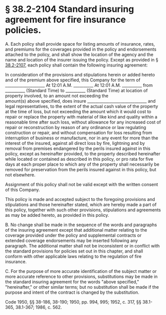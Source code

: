 # § 38.2-2104 Standard insuring agreement for fire insurance policies.

<p>A. Each policy shall provide space for listing amounts of insurance, rates, and premiums for the coverages provided in the policy and endorsements attached to the policy, and shall show the location of the agency and the name and location of the insurer issuing the policy. Except as provided in § <a href='http://law.lis.virginia.gov/vacode/38.2-2107/'>38.2-2107</a>, each policy shall contain the following insuring agreement:</p><p>In consideration of the provisions and stipulations herein or added hereto and of the premium above specified, this Company for the term of ____________________ At 12:01 A.M. __________ At 12:01 A.M. __________ from __________ (Standard Time) to __________ (Standard Time) at location of property involved, to an amount not exceeding the <br> amount(s) above specified, does insure ______________________________ and legal representatives, to the extent of the actual cash value of the property at the time of loss, but not exceeding the amount which it would cost to repair or replace the property with material of like kind and quality within a reasonable time after such loss, without allowance for any increased cost of repair or reconstruction by reason of any ordinance or law regulating construction or repair, and without compensation for loss resulting from interruption of business or manufacture, nor in any event for more than the interest of the insured, against all direct loss by fire, lightning and by removal from premises endangered by the perils insured against in this policy, except as hereinafter provided, to the property described hereinafter while located or contained as described in this policy, or pro rata for five days at each proper place to which any of the property shall necessarily be removed for preservation from the perils insured against in this policy, but not elsewhere. </p><p>Assignment of this policy shall not be valid except with the written consent of this Company. </p><p>This policy is made and accepted subject to the foregoing provisions and stipulations and those hereinafter stated, which are hereby made a part of this policy, together with such other provisions, stipulations and agreements as may be added hereto, as provided in this policy.</p><p>B. No change shall be made in the sequence of the words and paragraphs of the insuring agreement except that additional matter relating to the coverage provided under the policy and supplemental contracts or extended coverage endorsements may be inserted following any paragraph. The additional matter shall not be inconsistent or in conflict with the standard provisions for policies set out in this chapter, and shall conform with other applicable laws relating to the regulation of fire insurance.</p><p>C. For the purpose of more accurate identification of the subject matter or more accurate reference to other provisions, substitutions may be made in the standard insuring agreement for the words "above specified," "hereinafter," or other similar terms; but no substitution shall be made if the purpose and intent of the contract is changed by the substitution.</p><p>Code 1950, §§ 38-186, 38-190; 1950, pp. 994, 995; 1952, c. 317, §§ 38.1-365, 38.1-367; 1986, c. 562.</p>